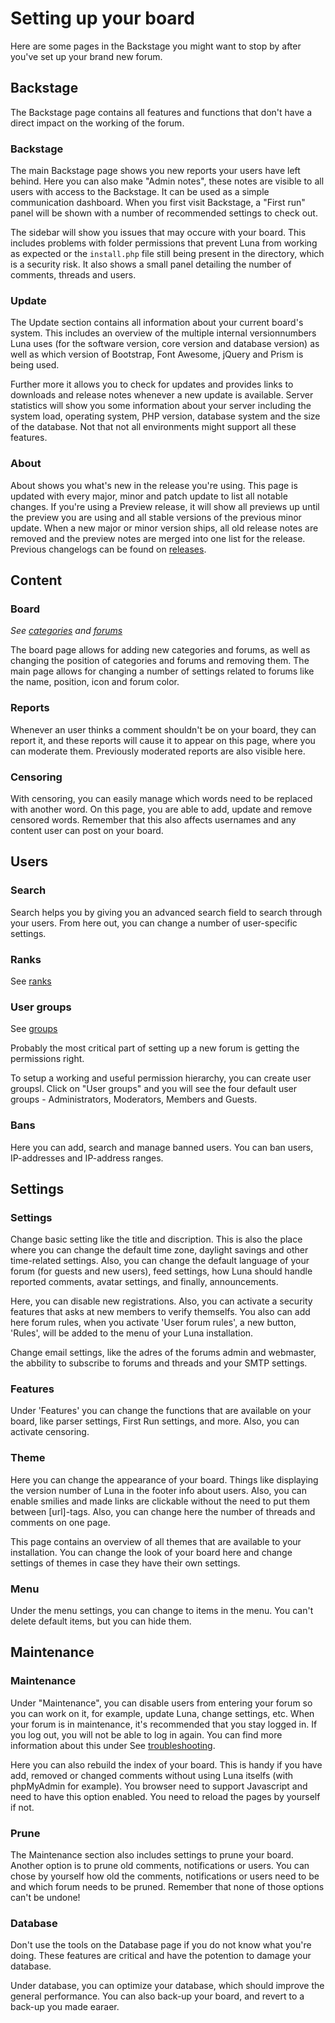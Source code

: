 # Setting up your board
Here are some pages in the Backstage you might want to stop by after you've set up your brand new forum.

## Backstage
The Backstage page contains all features and functions that don't have a direct impact on the working of the forum.

### Backstage
The main Backstage page shows you new reports your users have left behind. Here you can also make "Admin notes", these notes are visible to all users with access to the Backstage. It can be used as a simple communication dashboard. When you first visit Backstage, a "First run" panel will be shown with a number of recommended settings to check out.

The sidebar will show you issues that may occure with your board. This includes problems with folder permissions that prevent Luna from working as expected or the `install.php` file still being present in the directory, which is a security risk. It also shows a small panel detailing the number of comments, threads and users.

### Update
The Update section contains all information about your current board's system. This includes an overview of the multiple internal versionnumbers Luna uses (for the software version, core version and database version) as well as which version of Bootstrap, Font Awesome, jQuery and Prism is being used.

Further more it allows you to check for updates and provides links to downloads and release notes whenever a new update is available. Server statistics will show you some information about your server including the system load, operating system, PHP version, database system and the size of the database. Not that not all environments might support all these features.

### About
About shows you what's new in the release you're using. This page is updated with every major, minor and patch update to list all notable changes. If you're using a Preview release, it will show all previews up until the preview you are using and all stable versions of the previous minor update. When a new major or minor version ships, all old release notes are removed and the preview notes are merged into one list for the release. Previous changelogs can be found on [releases](../releases).

## Content
### Board
_See [categories](categories) and [forums](forums)_

The board page allows for adding new categories and forums, as well as changing the position of categories and forums and removing them. The main page allows for changing a number of settings related to forums like the name, position, icon and forum color.

### Reports
Whenever an user thinks a comment shouldn't be on your board, they can report it, and these reports will cause it to appear on this page, where you can moderate them. Previously moderated reports are also visible here.

### Censoring
With censoring, you can easily manage which words need to be replaced with another word. On this page, you are able to add, update and remove censored words. Remember that this also affects usernames and any content user can post on your board.

## Users
### Search
Search helps you by giving you an advanced search field to search through your users. From here out, you can change a number of user-specific settings.

### Ranks
See [ranks](ranks)

### User groups
See [groups](ranks)

Probably the most critical part of setting up a new forum is getting the permissions right.

To setup a working and useful permission hierarchy, you can create user groupsl. Click on "User groups" and you will see the four default user groups - Administrators, Moderators, Members and Guests.

### Bans
Here you can add, search and manage banned users. You can ban users, IP-addresses and IP-address ranges.

## Settings
### Settings
Change basic setting like the title and discription. This is also the place where you can change the default time zone, daylight savings and other time-related settings. Also, you can change the default language of your forum (for guests and new users), feed settings, how Luna should handle reported comments, avatar settings, and finally, announcements.

Here, you can disable new registrations. Also, you can activate a security features that asks at new members to verify themselfs. You also can add here forum rules, when you activate 'User forum rules', a new button, 'Rules', will be added to the menu of your Luna installation.

Change email settings, like the adres of the forums admin and webmaster, the abbility to subscribe to forums and threads and your SMTP settings.

### Features
Under 'Features' you can change the functions that are available on your board, like parser settings, First Run settings, and more. Also, you can activate censoring.

### Theme
Here you can change the appearance of your board. Things like displaying the version number of Luna in the footer info about users. Also, you can enable smilies and made links are clickable without the need to put them between [url]-tags. Also, you can change here the number of threads and comments on one page.

This page contains an overview of all themes that are available to your installation. You can change the look of your board here and change settings of themes in case they have their own settings.

### Menu
Under the menu settings, you can change to items in the menu. You can't delete default items, but you can hide them.

## Maintenance
### Maintenance
Under "Maintenance", you can disable users from entering your forum so you can work on it, for example, update Luna, change settings, etc. When your forum is in maintenance, it's recommended that you stay logged in. If you log out, you will not be able to log in again. You can find more information about this under 
See [troubleshooting](troubleshooting).

Here you can also rebuild the index of your board. This is handy if you have add, removed or changed comments without using Luna itselfs (with phpMyAdmin for example). You browser need to support Javascript and need to have this option enabled. You need to reload the pages by yourself if not.

### Prune
The Maintenance section also includes settings to prune your board. Another option is to prune old comments, notifications or users. You can chose by yourself how old the comments, notifications or users need to be and which forum needs to be pruned. Remember that none of those options can't be undone!

### Database
<p class="alert alert-danger">Don't use the tools on the Database page if you do not know what you're doing. These features are critical and have the potention to damage your database.</p>

Under database, you can optimize your database, which should improve the general performance. You can also back-up your board, and revert to a back-up you made earaer.
